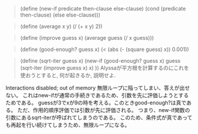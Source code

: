 > (define (new-if predicate then-clause else-clause)
>  (cond (predicate then-clause)
>        (else else-clause)))

> (define (average x y)
>  (/ (+ x y) 2))

> (define (improve guess x)
> (average guess (/ x guess)))

> (define (good-enough? guess x)
> (< (abs (- (square guess) x)) 0.001))

> (define (sqrt-iter guess x)
>   (new-if (good-enough? guess x)
>           guess
>           (sqrt-iter (improve guess x) x)
> ))
> Alyssaが平方根を計算するのにこれを使おうとすると, 何が起きるか, 説明せよ.

Interactions disabled; out of memory
無限ループに陥ってしまい、答えが出せない。
これはnew-ifが通常の手続きであるため、引数を先に評価しようとするためである。
guessが3でxが9の時を考える。このときgood-enough?は真である。
ただ、作用的順序評価では引数が先に評価される。
つまり、new-if関数の引数にあるsqrt-iterが呼ばれてしまうのである。
このため、条件式が真であっても再起を行い続けてしまうため、無限ループになる。

